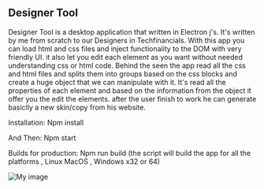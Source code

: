 ## Designer Tool

Designer Tool is a desktop application that written in Electron j's.
It's written by me from scratch to our Designers in Techfinancials.
With this app you can load html and css files and inject functionality to the DOM with very friendly UI.
it also let you edit each element as you want without needed understanding css or html code.
Behind the seen the app read all the css and html files and splits them into groups based on the css blocks and create a huge object that we can manipulate with it. 
It's read all the properties of each element and based on the information from the object it offer you the edit the elements.
after the user finish to work he can generate basiclly a new skin/copy from his website.


Installation:
Npm install

And Then:
Npm start

Builds for production:
Npm run build (the script will build the app for all the platforms , Linux MacOS , Windows x32 or 64) 


![My image](https://user-images.githubusercontent.com/17859078/27674544-e3018bfa-5cae-11e7-842b-743c7a476634.png)

